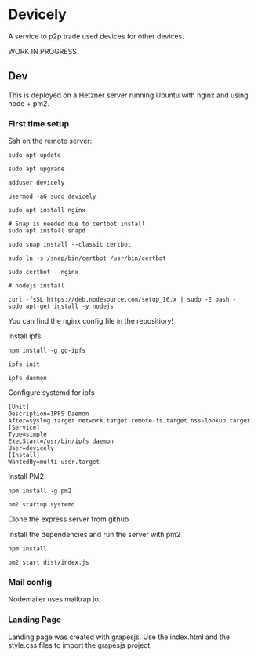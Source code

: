 # Devicely

A service to p2p trade used devices for other devices.

WORK IN PROGRESS

## Dev

This is deployed on a Hetzner server running Ubuntu with nginx and using node + pm2.

### First time setup

Ssh on the remote server:

    sudo apt update

    sudo apt upgrade

    adduser devicely

    usermod -aG sudo devicely

    sudo apt install nginx

    # Snap is needed due to certbot install
    sudo apt install snapd

    sudo snap install --classic certbot

    sudo ln -s /snap/bin/certbot /usr/bin/certbot

    sudo certbot --nginx

    # nodejs install

    curl -fsSL https://deb.nodesource.com/setup_16.x | sudo -E bash -
    sudo apt-get install -y nodejs

You can find the nginx config file in the repositiory!

Install ipfs:

    npm install -g go-ipfs

    ipfs init

    ipfs daemon

Configure systemd for ipfs

    [Unit]
    Description=IPFS Daemon
    After=syslog.target network.target remote-fs.target nss-lookup.target
    [Service]
    Type=simple
    ExecStart=/usr/bin/ipfs daemon
    User=devicely
    [Install]
    WantedBy=multi-user.target

Install PM2

    npm install -g pm2

    pm2 startup systemd

Clone the express server from github

Install the dependencies and run the server with pm2

    npm install

    pm2 start dist/index.js

### Mail config

Nodemailer uses mailtrap.io.

### Landing Page

Landing page was created with grapesjs. Use the index.html and the style.css files to import the grapesjs project.
